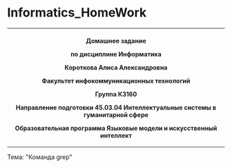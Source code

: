 # Informatics_HomeWork
***
<h4 align="center">
Домашнее задание

по дисциплине Информатика

Короткова Алиса Александровна

Факультет инфокоммуникационных технологий

Группа К3160

Направление подготовки 45.03.04 Интеллектуальные системы в гуманитарной сфере

Образовательная программа Языковые модели и искусственный интеллект</h4>
***

Тема: "Команда grep"
